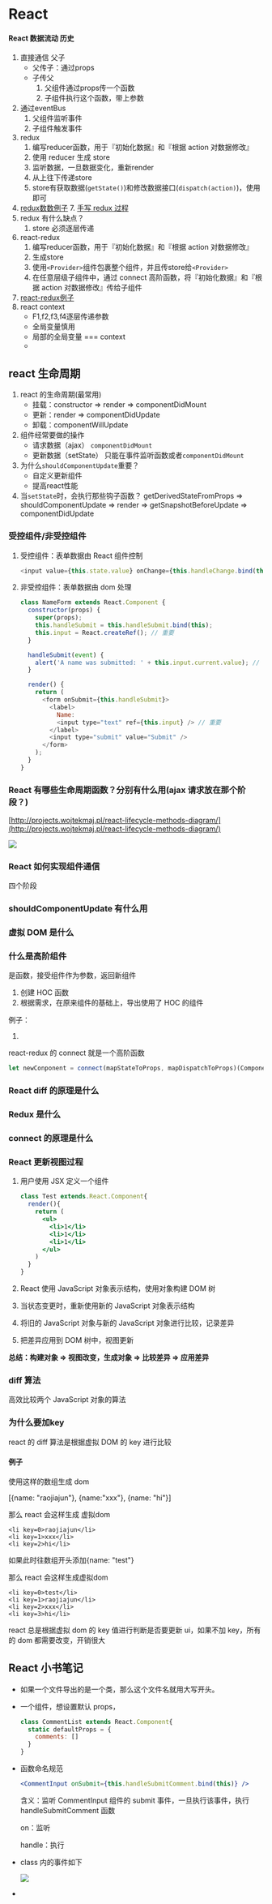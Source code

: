 

# React

#### React 数据流动 历史

1. 直接通信 父子
   - 父传子：通过props
   - 子传父
      1. 父组件通过props传一个函数
      2. 子组件执行这个函数，带上参数 
2. 通过eventBus 
    1. 父组件监听事件
    2. 子组件触发事件
3. redux
    1. 编写reducer函数，用于『初始化数据』和『根据 action 对数据修改』
    2. 使用 reducer 生成 store
    3. 监听数据，一旦数据变化，重新render
    4. 从上往下传递store
    5. store有获取数据(`getState()`)和修改数据接口(`dispatch(action)`)，使用即可
6. [redux数数例子](https://codesandbox.io/s/zkklzkroll)
    7. [手写 redux 过程](https://github.com/wojiaofengzhongzhuifeng/redux)
4. redux 有什么缺点？
    1. store 必须逐层传递
4. react-redux
    1. 编写reducer函数，用于『初始化数据』和『根据 action 对数据修改』
    2. 生成store
    3. 使用`<Provider>`组件包裹整个组件，并且传store给`<Provider>`
    4. 在任意层级子组件中，通过 connect 高阶函数，将『初始化数据』和『根据 action 对数据修改』传给子组件
5. [react-redux例子](https://github.com/wojiaofengzhongzhuifeng/react-redux-demo)
6. react context
    - F1,f2,f3,f4逐层传递参数
    - 全局变量慎用
    - 局部的全局变量 === context
    - 







## react 生命周期

1. react 的生命周期(最常用)
    - 挂载：constructor => render => componentDidMount
    - 更新：render => componentDidUpdate
    - 卸载：componentWillUpdate
1. 组件经常要做的操作
   - 请求数据（ajax）
      `componentDidMount`
   - 更新数据（setState）
      只能在事件监听函数或者`componentDidMount`
1. 为什么`shouldComponentUpdate`重要？
   - 自定义更新组件
   - 提高react性能
1. 当`setState`时，会执行那些钩子函数？
  getDerivedStateFromProps => shouldComponentUpdate => render => getSnapshotBeforeUpdate => componentDidUpdate









### 受控组件/非受控组件

1. 受控组件：表单数据由 React 组件控制

   ```javascript
   <input value={this.state.value} onChange={this.handleChange.bind(this)}>
   ```

2. 非受控组件：表单数据由 dom 处理

   ```javascript
   class NameForm extends React.Component {
     constructor(props) {
       super(props);
       this.handleSubmit = this.handleSubmit.bind(this);
       this.input = React.createRef(); // 重要
     }
   
     handleSubmit(event) {
       alert('A name was submitted: ' + this.input.current.value); // 重要
     }
   
     render() {
       return (
         <form onSubmit={this.handleSubmit}>
           <label>
             Name:
             <input type="text" ref={this.input} /> // 重要
           </label>
           <input type="submit" value="Submit" />
         </form>
       );
     }
   }
   
   ```

   

### React 有哪些生命周期函数？分别有什么用(ajax 请求放在那个阶段？)

[http://projects.wojtekmaj.pl/react-lifecycle-methods-diagram/](http://projects.wojtekmaj.pl/react-lifecycle-methods-diagram/)

![](https://raw.githubusercontent.com/wojiaofengzhongzhuifeng/image-host/master/img/20190514184258.png)

### React 如何实现组件通信

四个阶段

### shouldComponentUpdate 有什么用

### 虚拟 DOM 是什么

### 什么是高阶组件

是函数，接受组件作为参数，返回新组件

1. 创建 HOC 函数
2. 根据需求，在原来组件的基础上，导出使用了 HOC 的组件

例子：

1. 

react-redux 的 connect 就是一个高阶函数

```javascript
let newConponent = connect(mapStateToProps, mapDispatchToProps)(Component)
```



### React diff 的原理是什么

### Redux 是什么

### connect 的原理是什么



### React 更新视图过程

1. 用户使用 JSX 定义一个组件

   ```jsx
   class Test extends.React.Component{
     render(){
       return (
         <ul>
           <li>1</li>
           <li>1</li>
           <li>1</li>
         </ul>
       )
     }
   }
   ```

2. React 使用 JavaScript 对象表示结构，使用对象构建 DOM 树

3. 当状态变更时，重新使用新的 JavaScript 对象表示结构

4. 将旧的 JavaScript 对象与新的 JavaScript 对象进行比较，记录差异

5. 把差异应用到 DOM 树中，视图更新

**总结：构建对象 => 视图改变，生成对象 => 比较差异 => 应用差异**

### diff 算法

高效比较两个 JavaScript 对象的算法

### 为什么要加key

react 的 diff 算法是根据虚拟 DOM 的 key 进行比较

#### 例子

使用这样的数组生成 dom

[{name: "raojiajun"}, {name:"xxx"}, {name: "hi"}]

那么 react 会这样生成 虚拟dom

```
<li key=0>raojiajun</li>
<li key=1>xxx</li>
<li key=2>hi</li>
```

如果此时往数组开头添加{name: "test"}

那么 react 会这样生成虚拟dom

```
<li key=0>test</li>
<li key=1>raojiajun</li>
<li key=2>xxx</li>
<li key=3>hi</li>
```

react 总是根据虚拟 dom 的 key 值进行判断是否要更新 ui，如果不加 key，所有的 dom 都需要改变，开销很大







## React 小书笔记

- 如果一个文件导出的是一个类，那么这个文件名就用大写开头。

- 一个组件，想设置默认 props，

  ```jsx
  class CommentList extends React.Component{
    static defaultProps = {
      comments: []
    }
  }
  ```

- 函数命名规范

  ```jsx
  <CommentInput onSubmit={this.handleSubmitComment.bind(this)} />
  ```

  含义：监听 CommentInput 组件的 submit 事件，一旦执行该事件，执行 handleSubmitComment 函数

  on：监听

  handle：执行

- class 内的事件如下

  ![](https://raw.githubusercontent.com/wojiaofengzhongzhuifeng/image-host/master/img/20190520165430.png)

- 
